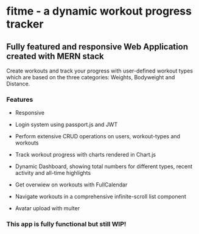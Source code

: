 # fitme - a dynamic workout progress tracker

## Fully featured and responsive Web Application created with MERN stack

Create workouts and track your progress with user-defined workout types which are based on the three categories: Weights, Bodyweight and Distance.

### Features

- Responsive

- Login system using passport.js and JWT

- Perform extensive CRUD operations on users, workout-types and workouts

- Track workout progress with charts rendered in Chart.js

- Dynamic Dashboard, showing total numbers for different types, recent activity and all-time highlights

- Get overwiew on workouts with FullCalendar

- Navigate workouts in a comprehensive infinite-scroll list component

- Avatar upload with multer

### This app is fully functional but still WIP!